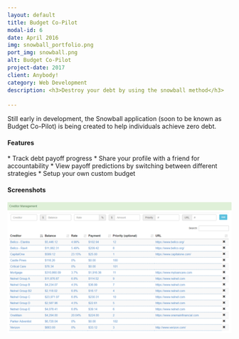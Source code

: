 ```yaml
---
layout: default
title: Budget Co-Pilot
modal-id: 6
date: April 2016
img: snowball_portfolio.png
port_img: snowball.png
alt: Budget Co-Pilot
project-date: 2017
client: Anybody!
category: Web Development
description: <h3>Destroy your debt by using the snowball method</h3> 

---
```

Still early in development, the Snowball application (soon to be known as Budget Co-Pilot) is being created to help individuals achieve zero debt.

<h4>Features</h4>
* Track debt payoff progress
* Share your profile with a friend for accountability
* View payoff predictions by switching between different strategies
* Setup your own custom budget 

<h4>Screenshots</h4>
<img src='img/portfolio/snowball.png' class='img-responsive img-centered'/>